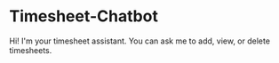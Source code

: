 # Timesheet-Chatbot
Hi! I'm your timesheet assistant. You can ask me to add, view, or delete timesheets.
